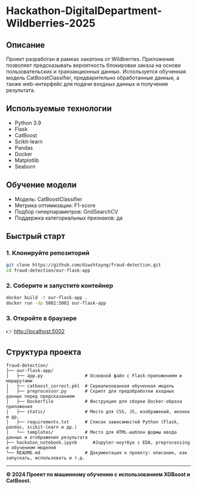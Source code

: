 # Hackathon-DigitalDepartment-Wildberries-2025

## Описание

Проект разработан в рамках хакатона от Wildberries. Приложение позволяет предсказывать вероятность блокировки заказа на основе пользовательских и транзакционных данных. Используется обученная модель CatBoostClassifier, предварительно обработанные данные, а также web-интерфейс для подачи входных данных и получения результата.

## Используемые технологии
- Python 3.9
- Flask
- CatBoost
- Scikit-learn
- Pandas
- Docker
- Matplotlib
- Seaborn

## Обучение модели

- Модель: CatBoostClassifier
- Метрика оптимизации: F1-score
- Подбор гиперпараметров: GridSearchCV
- Поддержка категориальных признаков: да

## Быстрый старт

### 1. Клонируйте репозиторий
```bash
git clone https://github.com/diwshtayng/fraud-detection.git
cd fraud-detection/our-flask-app
```

### 2. Соберите и запустите контейнер
```bash
docker build -t our-flask-app .
docker run -dp 5002:5002 our-flask-app
```

### 3. Откройте в браузере
👉 [http://localhost:5002](http://localhost:5002)

## Структура проекта
```
fraud-detection/
├── our-flask-app/
│   ├── app.py                # Основной файл с Flask-приложением и маршрутами
│   ├── catboost_correct.pkl  # Сериализованная обученная модель
│   ├── preprocessor.py       # Скрипт для предобработки входных данных перед предсказанием
│   ├── Dockerfile            # Инструкция для сборки Docker-образа приложения
│   ├── static/               # Место для CSS, JS, изображений, иконок и др.
│   ├── requirements.txt      # Список зависимостей Python (Flask, pandas, scikit-learn и др.)
│   └── templates/            # Место для HTML-шаблон формы ввода данных и отображения результата
├── hackaton_notebook.ipynb      #Jupyter-ноутбук с EDA, preprocessing и обучением моделей
└── README.md                 # Документация к проекту: описание, как запускать, использовать и т.д.
```

---

**© 2024 Проект по машинному обучению с использованием XGBoost и CatBoost.**
